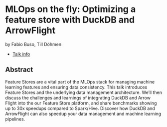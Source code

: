 # MLOps on the fly: Optimizing a feature store with DuckDB and ArrowFlight
by Fabio Buso, Till Döhmen
* [Talk info](https://amsterdam2023.pydata.org/cfp/talk/L3WFCW/)
## Abstract
Feature Stores are a vital part of the MLOps stack for managing machine learning features and ensuring data consistency. This talk introduces Feature Stores and the underlying data management architecture. We’ll then discuss the challenges and learnings of integrating DuckDB and Arrow Flight into the our Feature Store platform, and share benchmarks showing up to 30x speedups compared to Spark/Hive. Discover how DuckDB and ArrowFlight can also speedup your data management and machine learning pipelines.
